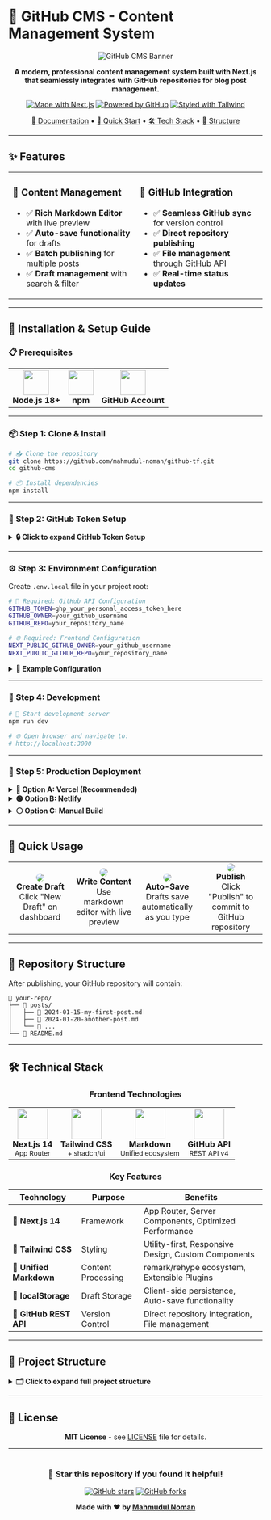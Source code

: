 <!-- # GitHub CMS - Content Management System

A modern, professional content management system built with Next.js that seamlessly integrates with GitHub repositories for blog post management.

## 🚀 Installation & Setup Guide

### Prerequisites
- Node.js 18+ and npm
- GitHub account with a repository
- GitHub Personal Access Token

### Step 1: Clone & Install

## 🔧 Installation

```bash
# Clone the repository
git clone https://github.com/mahmudul-noman/github-tf.git
cd github-cms

# Install dependencies
npm install
```

### Step 2: GitHub Token Setup

1. **Create Personal Access Token:**
   - Go to [GitHub Settings → Developer Settings → Personal Access Tokens](https://github.com/settings/tokens)
   - Click "Generate new token (classic)"
   - Select scopes:
     - ✅ `repo` (Full control of private repositories)
     - ✅ `public_repo` (Access public repositories)
   - Copy the generated token (save it securely!)

2. **Prepare Your Repository:**
   - Create a new GitHub repository OR use existing one
   - Note your GitHub username and repository name
   - Repository can be public or private

### Step 3: Environment Configuration

Create `.env.local` file in your project root:

```bash
# Required: GitHub API Configuration
GITHUB_TOKEN=ghp_your_personal_access_token_here
GITHUB_OWNER=your_github_username
GITHUB_REPO=your_repository_name

# Required: Frontend Configuration
NEXT_PUBLIC_GITHUB_OWNER=your_github_username
NEXT_PUBLIC_GITHUB_REPO=your_repository_name
```

**Example:**
```bash
GITHUB_TOKEN=ghp_1234567890abcdef1234567890abcdef12345678
GITHUB_OWNER=johndoe
GITHUB_REPO=my-blog

NEXT_PUBLIC_GITHUB_OWNER=johndoe
NEXT_PUBLIC_GITHUB_REPO=my-blog
```

### Step 4: Development

```bash
# Start development server
npm run dev

# Open browser
# Navigate to http://localhost:3000
```

### Step 5: Production Deployment

#### Option A: Vercel (Recommended)
1. Push code to GitHub
2. Connect repository to [Vercel](https://vercel.com)
3. Add environment variables in Vercel dashboard
4. Deploy automatically

#### Option B: Netlify
1. Push code to GitHub
2. Connect repository to [Netlify](https://netlify.com)
3. Add environment variables in site settings
4. Deploy

#### Option C: Manual Build
```bash
# Build for production
npm run build

# Start production server
npm start
```

## 🎯 Quick Usage

1. **Create Draft:** Click "New Draft" on dashboard
2. **Write Content:** Use markdown editor with live preview
3. **Auto-Save:** Drafts save automatically as you type
4. **Publish:** Click "Publish" to commit to GitHub repository

## 📁 Repository Structure

After publishing, your GitHub repository will contain:

```bash
your-repo/
├── posts/
│   ├── 2024-01-15-my-first-post.md
│   ├── 2024-01-20-another-post.md
│   └── ...
└── README.md
```

## 🛠 Technical Stack

- **Framework:** Next.js 14 with App Router
- **Styling:** Tailwind CSS + shadcn/ui
- **Markdown:** Unified ecosystem (remark/rehype)
- **Storage:** Browser localStorage (drafts)
- **API:** GitHub REST API v4

## 📁 Project Structure

```bash
├── .gitignore
├── README.md
├── app
│   ├── api
│   │   ├── github
│   │   │   ├── content
│   │   │   │   └── route.ts
│   │   │   └── files
│   │   │       └── route.ts
│   │   └── publish
│   │       ├── batch
│   │       │   └── route.ts
│   │       └── route.ts
│   ├── editor
│   │   └── [id]
│   │       └── page.tsx
│   ├── globals.css
│   ├── layout.tsx
│   ├── loading.tsx
│   ├── page.tsx
│   └── preview
│       ├── [...path]
│       │   └── page.tsx
│       └── draft
│           └── [id]
│               └── page.tsx
├── components.json
├── components
│   ├── markdown-editor.tsx
│   ├── markdown-renderer.tsx
│   ├── publish-all-dialog.tsx
│   ├── publish-dialog.tsx
│   ├── theme-provider.tsx
│   └── ui
│       ├── accordion.tsx
│       ├── alert-dialog.tsx
│       ├── alert.tsx
│       ├── aspect-ratio.tsx
│       ├── avatar.tsx
│       ├── badge.tsx
│       ├── breadcrumb.tsx
│       ├── button.tsx
│       ├── calendar.tsx
│       ├── card.tsx
│       ├── carousel.tsx
│       ├── chart.tsx
│       ├── checkbox.tsx
│       ├── collapsible.tsx
│       ├── command.tsx
│       ├── context-menu.tsx
│       ├── dialog.tsx
│       ├── drawer.tsx
│       ├── dropdown-menu.tsx
│       ├── form.tsx
│       ├── hover-card.tsx
│       ├── input-otp.tsx
│       ├── input.tsx
│       ├── label.tsx
│       ├── menubar.tsx
│       ├── navigation-menu.tsx
│       ├── pagination.tsx
│       ├── popover.tsx
│       ├── progress.tsx
│       ├── radio-group.tsx
│       ├── resizable.tsx
│       ├── scroll-area.tsx
│       ├── select.tsx
│       ├── separator.tsx
│       ├── sheet.tsx
│       ├── sidebar.tsx
│       ├── skeleton.tsx
│       ├── slider.tsx
│       ├── sonner.tsx
│       ├── switch.tsx
│       ├── table.tsx
│       ├── tabs.tsx
│       ├── textarea.tsx
│       ├── toast.tsx
│       ├── toaster.tsx
│       ├── toggle-group.tsx
│       ├── toggle.tsx
│       ├── tooltip.tsx
│       ├── use-mobile.tsx
│       └── use-toast.ts
├── hooks
│   ├── use-drafts.ts
│   ├── use-mobile.ts
│   └── use-toast.ts
├── lib
│   ├── auto-save.ts
│   ├── drafts.ts
│   ├── github.ts
│   ├── markdown.ts
│   └── utils.ts
├── next.config.mjs
├── package-lock.json
├── package.json
├── pnpm-lock.yaml
├── postcss.config.mjs
├── public
│   ├── placeholder-logo.png
│   ├── placeholder-logo.svg
│   ├── placeholder-user.jpg
│   ├── placeholder.jpg
│   └── placeholder.svg
├── styles
│   └── globals.css
└── tsconfig.json
```

## 📄 License

MIT License - see [LICENSE](LICENSE) file for details.

--- -->




# 🚀 GitHub CMS - Content Management System

<div align="center">

![GitHub CMS Banner](https://via.placeholder.com/800x200/2563eb/ffffff?text=GitHub+CMS)

**A modern, professional content management system built with Next.js that seamlessly integrates with GitHub repositories for blog post management.**

[![Made with Next.js](https://img.shields.io/badge/Made%20with-Next.js-000000?style=for-the-badge&logo=next.js&logoColor=white)](https://nextjs.org/)
[![Powered by GitHub](https://img.shields.io/badge/Powered%20by-GitHub-181717?style=for-the-badge&logo=github&logoColor=white)](https://github.com/)
[![Styled with Tailwind](https://img.shields.io/badge/Styled%20with-Tailwind-06B6D4?style=for-the-badge&logo=tailwindcss&logoColor=white)](https://tailwindcss.com/)

[📖 Documentation](#-installation--setup-guide) • [🎯 Quick Start](#-quick-usage) • [🛠 Tech Stack](#-technical-stack) • [📁 Structure](#-project-structure)

</div>

---

## ✨ Features

<table>
<tr>
<td width="50%">

### 📝 **Content Management**
- ✅ **Rich Markdown Editor** with live preview
- ✅ **Auto-save functionality** for drafts
- ✅ **Batch publishing** for multiple posts
- ✅ **Draft management** with search & filter

</td>
<td width="50%">

### 🔗 **GitHub Integration**
- ✅ **Seamless GitHub sync** for version control
- ✅ **Direct repository publishing**
- ✅ **File management** through GitHub API
- ✅ **Real-time status updates**

</td>
</tr>
</table>

---

## 🚀 Installation & Setup Guide

### 📋 Prerequisites

<table>
<tr>
<td align="center">
<img src="https://cdn.jsdelivr.net/gh/devicons/devicon/icons/nodejs/nodejs-original.svg" width="50" height="50"/>
<br><strong>Node.js 18+</strong>
</td>
<td align="center">
<img src="https://cdn.jsdelivr.net/gh/devicons/devicon/icons/npm/npm-original-wordmark.svg" width="50" height="50"/>
<br><strong>npm</strong>
</td>
<td align="center">
<img src="https://cdn.jsdelivr.net/gh/devicons/devicon/icons/github/github-original.svg" width="50" height="50"/>
<br><strong>GitHub Account</strong>
</td>
</tr>
</table>

---

### 📦 Step 1: Clone & Install

```bash
# 📥 Clone the repository
git clone https://github.com/mahmudul-noman/github-tf.git
cd github-cms

# 📦 Install dependencies
npm install
```

---

### 🔑 Step 2: GitHub Token Setup

<details>
<summary><strong>🔒 Click to expand GitHub Token Setup</strong></summary>

#### **Create Personal Access Token:**

1. **Navigate to GitHub Settings:**
   ```
   GitHub Profile → Settings → Developer Settings → Personal Access Tokens
   ```

2. **Generate New Token:**
   - Click **"Generate new token (classic)"**
   - **Name:** `GitHub CMS Token`
   - **Expiration:** Choose appropriate duration

3. **Select Required Scopes:**
   ```
   ✅ repo (Full control of private repositories)
   ✅ public_repo (Access public repositories)
   ```

4. **Save Token:**
   ```
   ⚠️ Copy and save the token immediately!
   📝 You won't be able to see it again.
   ```

#### **Prepare Your Repository:**
- 📁 Create a new GitHub repository OR use existing one
- 📝 Note your GitHub username and repository name
- 🔓 Repository can be public or private

</details>

---

### ⚙️ Step 3: Environment Configuration

Create `.env.local` file in your project root:

```bash
# 🔧 Required: GitHub API Configuration
GITHUB_TOKEN=ghp_your_personal_access_token_here
GITHUB_OWNER=your_github_username
GITHUB_REPO=your_repository_name

# 🌐 Required: Frontend Configuration
NEXT_PUBLIC_GITHUB_OWNER=your_github_username
NEXT_PUBLIC_GITHUB_REPO=your_repository_name
```

<details>
<summary><strong>📄 Example Configuration</strong></summary>

```bash
GITHUB_TOKEN=ghp_1234567890abcdef1234567890abcdef12345678
GITHUB_OWNER=johndoe
GITHUB_REPO=my-blog

NEXT_PUBLIC_GITHUB_OWNER=johndoe
NEXT_PUBLIC_GITHUB_REPO=my-blog
```

</details>

---

### 🔧 Step 4: Development

```bash
# 🚀 Start development server
npm run dev

# 🌐 Open browser and navigate to:
# http://localhost:3000
```

---

### 🚀 Step 5: Production Deployment

<details>
<summary><strong>🔵 Option A: Vercel (Recommended)</strong></summary>

1. 📤 Push code to GitHub
2. 🔗 Connect repository to [Vercel](https://vercel.com)
3. ⚙️ Add environment variables in Vercel dashboard
4. 🚀 Deploy automatically

</details>

<details>
<summary><strong>🟢 Option B: Netlify</strong></summary>

1. 📤 Push code to GitHub
2. 🔗 Connect repository to [Netlify](https://netlify.com)
3. ⚙️ Add environment variables in site settings
4. 🚀 Deploy

</details>

<details>
<summary><strong>⚪ Option C: Manual Build</strong></summary>

```bash
# 🔨 Build for production
npm run build

# ▶️ Start production server
npm start
```

</details>

---

## 🎯 Quick Usage

<table>
<tr>
<td align="center" width="25%">
<img src="https://via.placeholder.com/80/3b82f6/ffffff?text=1" style="border-radius: 50%"/>
<br><strong>Create Draft</strong>
<br>Click "New Draft" on dashboard
</td>
<td align="center" width="25%">
<img src="https://via.placeholder.com/80/10b981/ffffff?text=2" style="border-radius: 50%"/>
<br><strong>Write Content</strong>
<br>Use markdown editor with live preview
</td>
<td align="center" width="25%">
<img src="https://via.placeholder.com/80/f59e0b/ffffff?text=3" style="border-radius: 50%"/>
<br><strong>Auto-Save</strong>
<br>Drafts save automatically as you type
</td>
<td align="center" width="25%">
<img src="https://via.placeholder.com/80/ef4444/ffffff?text=4" style="border-radius: 50%"/>
<br><strong>Publish</strong>
<br>Click "Publish" to commit to GitHub repository
</td>
</tr>
</table>

---

## 📁 Repository Structure

After publishing, your GitHub repository will contain:

```
📁 your-repo/
├── 📂 posts/
│   ├── 📄 2024-01-15-my-first-post.md
│   ├── 📄 2024-01-20-another-post.md
│   └── 📄 ...
└── 📄 README.md
```

---

## 🛠 Technical Stack

<div align="center">

### **Frontend Technologies**

<table>
<tr>
<td align="center">
<img src="https://cdn.jsdelivr.net/gh/devicons/devicon/icons/nextjs/nextjs-original.svg" width="60" height="60"/>
<br><strong>Next.js 14</strong>
<br><small>App Router</small>
</td>
<td align="center">
<img src="https://cdn.jsdelivr.net/gh/devicons/devicon/icons/tailwindcss/tailwindcss-plain.svg" width="60" height="60"/>
<br><strong>Tailwind CSS</strong>
<br><small>+ shadcn/ui</small>
</td>
<td align="center">
<img src="https://cdn.jsdelivr.net/gh/devicons/devicon/icons/markdown/markdown-original.svg" width="60" height="60"/>
<br><strong>Markdown</strong>
<br><small>Unified ecosystem</small>
</td>
<td align="center">
<img src="https://cdn.jsdelivr.net/gh/devicons/devicon/icons/github/github-original.svg" width="60" height="60"/>
<br><strong>GitHub API</strong>
<br><small>REST API v4</small>
</td>
</tr>
</table>

### **Key Features**

| Technology | Purpose | Benefits |
|------------|---------|----------|
| **🚀 Next.js 14** | Framework | App Router, Server Components, Optimized Performance |
| **🎨 Tailwind CSS** | Styling | Utility-first, Responsive Design, Custom Components |
| **📝 Unified Markdown** | Content Processing | remark/rehype ecosystem, Extensible Plugins |
| **💾 localStorage** | Draft Storage | Client-side persistence, Auto-save functionality |
| **🔗 GitHub REST API** | Version Control | Direct repository integration, File management |

</div>

---

## 📁 Project Structure

<details>
<summary><strong>🗂️ Click to expand full project structure</strong></summary>

```
📁 github-cms/
├── 🚫 .gitignore
├── 📄 README.md
├── 📂 app/
│   ├── 📂 api/
│   │   ├── 📂 github/
│   │   │   ├── 📂 content/
│   │   │   │   └── 📄 route.ts
│   │   │   └── 📂 files/
│   │   │       └── 📄 route.ts
│   │   └── 📂 publish/
│   │       ├── 📂 batch/
│   │       │   └── 📄 route.ts
│   │       └── 📄 route.ts
│   ├── 📂 editor/
│   │   └── 📂 [id]/
│   │       └── 📄 page.tsx
│   ├── 🎨 globals.css
│   ├── 📄 layout.tsx
│   ├── ⏳ loading.tsx
│   ├── 🏠 page.tsx
│   └── 📂 preview/
│       ├── 📂 [...path]/
│       │   └── 📄 page.tsx
│       └── 📂 draft/
│           └── 📂 [id]/
│               └── 📄 page.tsx
├── ⚙️ components.json
├── 📂 components/
│   ├── ✏️ markdown-editor.tsx
│   ├── 📖 markdown-renderer.tsx
│   ├── 🚀 publish-all-dialog.tsx
│   ├── 📤 publish-dialog.tsx
│   ├── 🌙 theme-provider.tsx
│   └── 📂 ui/
│       ├── 🎵 accordion.tsx
│       ├── ⚠️ alert-dialog.tsx
│       ├── 🚨 alert.tsx
│       ├── 📐 aspect-ratio.tsx
│       ├── 👤 avatar.tsx
│       ├── 🏷️ badge.tsx
│       ├── 🍞 breadcrumb.tsx
│       ├── 🔘 button.tsx
│       ├── 📅 calendar.tsx
│       ├── 📇 card.tsx
│       ├── 🎠 carousel.tsx
│       ├── 📊 chart.tsx
│       ├── ☑️ checkbox.tsx
│       ├── 📁 collapsible.tsx
│       ├── 💻 command.tsx
│       ├── 📋 context-menu.tsx
│       ├── 💬 dialog.tsx
│       ├── 🗂️ drawer.tsx
│       ├── 📜 dropdown-menu.tsx
│       ├── 📝 form.tsx
│       ├── 🎯 hover-card.tsx
│       ├── 🔢 input-otp.tsx
│       ├── ⌨️ input.tsx
│       ├── 🏷️ label.tsx
│       ├── 📋 menubar.tsx
│       ├── 🧭 navigation-menu.tsx
│       ├── 📄 pagination.tsx
│       ├── 💭 popover.tsx
│       ├── 📈 progress.tsx
│       ├── 🔘 radio-group.tsx
│       ├── 📏 resizable.tsx
│       ├── 📜 scroll-area.tsx
│       ├── 📋 select.tsx
│       ├── ➖ separator.tsx
│       ├── 📋 sheet.tsx
│       ├── 🎯 sidebar.tsx
│       ├── 💀 skeleton.tsx
│       ├── 🎚️ slider.tsx
│       ├── 🔔 sonner.tsx
│       ├── 🔄 switch.tsx
│       ├── 📊 table.tsx
│       ├── 📑 tabs.tsx
│       ├── 📝 textarea.tsx
│       ├── 🍞 toast.tsx
│       ├── 📢 toaster.tsx
│       ├── 🔄 toggle-group.tsx
│       ├── ⏯️ toggle.tsx
│       ├── 💡 tooltip.tsx
│       ├── 📱 use-mobile.tsx
│       └── 🔔 use-toast.ts
├── 📂 hooks/
│   ├── 📄 use-drafts.ts
│   ├── 📱 use-mobile.ts
│   └── 🔔 use-toast.ts
├── 📂 lib/
│   ├── 💾 auto-save.ts
│   ├── 📄 drafts.ts
│   ├── 🐙 github.ts
│   ├── 📝 markdown.ts
│   └── 🛠️ utils.ts
├── ⚙️ next.config.mjs
├── 🔒 package-lock.json
├── 📦 package.json
├── 🔒 pnpm-lock.yaml
├── 🎨 postcss.config.mjs
├── 📂 public/
│   ├── 🖼️ placeholder-logo.png
│   ├── 🖼️ placeholder-logo.svg
│   ├── 👤 placeholder-user.jpg
│   ├── 🖼️ placeholder.jpg
│   └── 🖼️ placeholder.svg
├── 📂 styles/
│   └── 🎨 globals.css
└── ⚙️ tsconfig.json
```

</details>

---

## 📄 License

<div align="center">

**MIT License** - see [LICENSE](LICENSE) file for details.

---

<div style="margin-top: 40px;">

### 🌟 **Star this repository if you found it helpful!**

[![GitHub stars](https://img.shields.io/github/stars/mahmudul-noman/github-tf?style=social)](https://github.com/mahmudul-noman/github-tf)
[![GitHub forks](https://img.shields.io/github/forks/mahmudul-noman/github-tf?style=social)](https://github.com/mahmudul-noman/github-tf/fork)

**Made with ❤️ by [Mahmudul Noman](https://github.com/mahmudul-noman)**

</div>

</div>